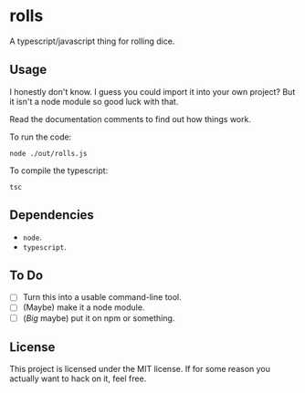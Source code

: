 # rolls

A typescript/javascript thing for rolling dice.

## Usage

I honestly don't know. I guess you could import it into your own project? But it isn't a node module so good luck with that.

Read the documentation comments to find out how things work.

To run the code:

```console
node ./out/rolls.js
```

To compile the typescript:

```console
tsc
```

## Dependencies

-   `node`.
-   `typescript`.

## To Do

-   [ ] Turn this into a usable command-line tool.
-   [ ] (Maybe) make it a node module.
-   [ ] (_Big_ maybe) put it on npm or something.

## License

This project is licensed under the MIT license. If for some reason you actually want to hack on it, feel free.
